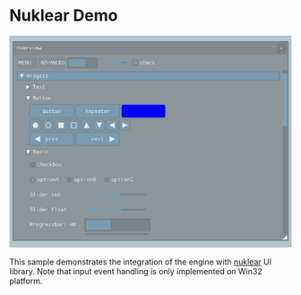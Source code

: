 # Nuklear Demo

![](Screenshot.png)

This sample demonstrates the integration of the engine with [nuklear](https://github.com/vurtun/nuklear) UI library.
Note that input event handling is only implemented on Win32 platform.
